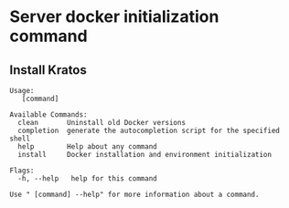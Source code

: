 # Server docker initialization command

## Install Kratos
```
Usage:
   [command]

Available Commands:
  clean       Uninstall old Docker versions
  completion  generate the autocompletion script for the specified shell
  help        Help about any command
  install     Docker installation and environment initialization

Flags:
  -h, --help   help for this command

Use " [command] --help" for more information about a command.
```

